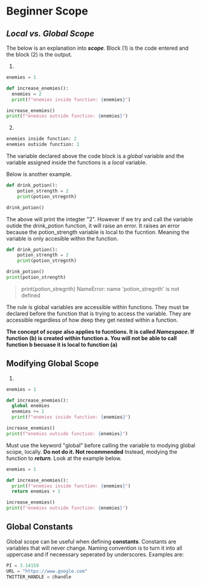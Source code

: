 # **Beginner Scope**

## *Local  vs. Global Scope*

The below is an explanation into ***scope***. Block (1) is the code entered and the block (2) is the output.

1. 
```python 
enemies = 1

def increase_enemies():
  enemies = 2
  print(f"enemies inside function: {enemies}")

increase_enemies()
print(f"enemies outside function: {enemies}")

```
2. 
```python
enemies inside function: 2
enemies outside function: 1

```
The variable declared above the code block is a *global* variable and the variable assigned inside the functions is a *local* variable.

Below is another example. 
```python
def drink_potion():
    potion_strength = 2
    print(potion_stregnth)

drink_potion()
```
The above will print the integter "2". However if we try and call the variable outide the drink_potion function, it will raise an error. It raises an error because the potion_strength variable is local to the fucntion. Meaning the variable is only accesible within the function.

```python
def drink_potion():
    potion_strength = 2
    print(potion_stregnth)

drink_potion()
print(potion_strength)
```
>    print(potion_stregnth)
NameError: name 'potion_stregnth' is not defined

The rule is global variables are accessible within functions. They must be declared before the function that is trying to access the variable. They are accessible regardless of how deep they get nested within a function. 

**The concept of *scope* also applies to fucntions. It is called *Namespace*. If function (b) is created within function a. You will not be able to call function b becuase it is local to function (a)**

## Modifying Global Scope

1. 
```python 
enemies = 1

def increase_enemies():
  global enemies
  enemies += 1
  print(f"enemies inside function: {enemies}")

increase_enemies()
print(f"enemies outside function: {enemies}")
```
Must use the keyword "global" before calling the variable to modying global scope, locally. **Do not do it. Not recommended**
Instead, modying the function to ***return***. Look at the example below.
```python
enemies = 1

def increase_enemies():
  print(f"enemies inside function: {enemies}")
  return enemies + 1

increase_enemies()
print(f"enemies outside function: {enemies}")
```
## Global Constants

Global scope can be useful when defining **constants**. Constants are variables that will never change. Naming convention is to turn it into all uppercase and if neceessary seperated by underscores.
Examples are:
```python
PI = 3.14159
URL = "https://www.google.com"
TWITTER_HANDLE = @handle
 ```
